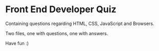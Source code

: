 # Front End Developer Quiz


Containing questions regarding HTML, CSS, JavaScript and Browsers.

Two files, one with questions, one with answers.

Have fun :)